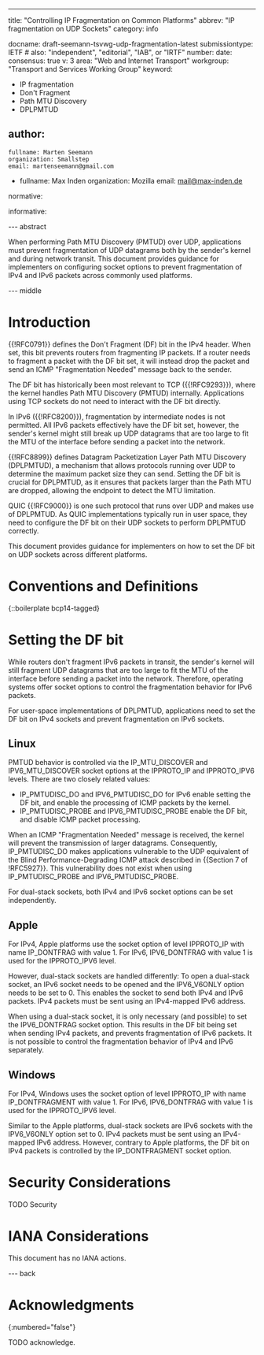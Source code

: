 ---

title: "Controlling IP Fragmentation on Common Platforms"
abbrev: "IP fragmentation on UDP Sockets"
category: info

docname: draft-seemann-tsvwg-udp-fragmentation-latest
submissiontype: IETF  # also: "independent", "editorial", "IAB", or "IRTF"
number:
date:
consensus: true
v: 3
area: "Web and Internet Transport"
workgroup: "Transport and Services Working Group"
keyword:
 - IP fragmentation
 - Don't Fragment
 - Path MTU Discovery
 - DPLPMTUD

author:
 -
    fullname: Marten Seemann
    organization: Smallstep
    email: martenseemann@gmail.com
 -
    fullname: Max Inden
    organization: Mozilla
    email: mail@max-inden.de

normative:

informative:


--- abstract

When performing Path MTU Discovery (PMTUD) over UDP, applications must prevent
fragmentation of UDP datagrams both by the sender's kernel and during network
transit. This document provides guidance for implementers on configuring socket
options to prevent fragmentation of IPv4 and IPv6 packets across commonly used
platforms.

--- middle

# Introduction

{{!RFC0791}} defines the Don't Fragment (DF) bit in the IPv4 header. When set,
this bit prevents routers from fragmenting IP packets. If a router needs to
fragment a packet with the DF bit set, it will instead drop the packet and send
an ICMP "Fragmentation Needed" message back to the sender.

The DF bit has historically been most relevant to TCP ({{!RFC9293}}), where the
kernel handles Path MTU Discovery (PMTUD) internally. Applications using TCP
sockets do not need to interact with the DF bit directly.

In IPv6 ({{!RFC8200}}), fragmentation by intermediate nodes is not permitted.
All IPv6 packets effectively have the DF bit set, however, the sender's kernel
might still break up UDP datagrams that are too large to fit the MTU of the
interface before sending a packet into the network.

{{!RFC8899}} defines Datagram Packetization Layer Path MTU Discovery (DPLPMTUD),
a mechanism that allows protocols running over UDP to determine the maximum
packet size they can send. Setting the DF bit is crucial for DPLPMTUD, as it
ensures that packets larger than the Path MTU are dropped, allowing the endpoint
to detect the MTU limitation.

QUIC {{!RFC9000}} is one such protocol that runs over UDP and makes use of
DPLPMTUD. As QUIC implementations typically run in user space, they need to
configure the DF bit on their UDP sockets to perform DPLPMTUD correctly.

This document provides guidance for implementers on how to set the DF bit on UDP
sockets across different platforms.


# Conventions and Definitions

{::boilerplate bcp14-tagged}


# Setting the DF bit

While routers don't fragment IPv6 packets in transit, the sender's kernel will
still fragment UDP datagrams that are too large to fit the MTU of the interface
before sending a packet into the network. Therefore, operating systems offer
socket options to control the fragmentation behavior for IPv6 packets.

For user-space implementations of DPLPMTUD, applications need to set the DF bit on
IPv4 sockets and prevent fragmentation on IPv6 sockets.

## Linux

PMTUD behavior is controlled via the IP_MTU_DISCOVER and IPV6_MTU_DISCOVER
socket options at the IPPROTO_IP and IPPROTO_IPV6 levels. There are two closely
related values:
* IP_PMTUDISC_DO and IPV6_PMTUDISC_DO for IPv6 enable setting the DF bit, and
  enable the processing of ICMP packets by the kernel.
* IP_PMTUDISC_PROBE and IPV6_PMTUDISC_PROBE enable the DF bit, and disable ICMP
  packet processing.

When an ICMP "Fragmentation Needed" message is received, the kernel will prevent
the transmission of larger datagrams. Consequently, IP_PMTUDISC_DO makes
applications vulnerable to the UDP equivalent of the Blind Performance-Degrading
ICMP attack described in {{Section 7 of !RFC5927}}. This vulnerability does not
exist when using IP_PMTUDISC_PROBE and IPV6_PMTUDISC_PROBE.

For dual-stack sockets, both IPv4 and IPv6 socket options can be set
independently.


## Apple

For IPv4, Apple platforms use the socket option of level IPPROTO_IP with name
IP_DONTFRAG with value 1. For IPv6, IPV6_DONTFRAG with value 1 is used for the
IPPROTO_IPV6 level.

However, dual-stack sockets are handled differently: To open a dual-stack socket,
an IPv6 socket needs to be opened and the IPV6_V6ONLY option needs to be set to
0. This enables the socket to send both IPv4 and IPv6 packets. IPv4 packets must
be sent using an IPv4-mapped IPv6 address.

When using a dual-stack socket, it is only necessary (and possible) to set the
IPV6_DONTFRAG socket option. This results in the DF bit being set when sending
IPv4 packets, and prevents fragmentation of IPv6 packets. It is not possible to
control the fragmentation behavior of IPv4 and IPv6 separately.


## Windows

For IPv4, Windows uses the socket option of level IPPROTO_IP with name
IP_DONTFRAGMENT with value 1. For IPv6, IPV6_DONTFRAG with value 1 is used for
the IPPROTO_IPV6 level.

Similar to the Apple platforms, dual-stack sockets are IPv6 sockets with the
IPV6_V6ONLY option set to 0. IPv4 packets must be sent using an IPv4-mapped
IPv6 address. However, contrary to Apple platforms, the DF bit on IPv4
packets is controlled by the IP_DONTFRAGMENT socket option.


# Security Considerations

TODO Security


# IANA Considerations

This document has no IANA actions.


--- back

# Acknowledgments
{:numbered="false"}

TODO acknowledge.
